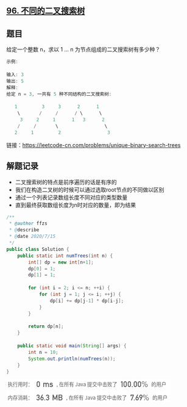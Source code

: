 ## [96. 不同的二叉搜索树](https://leetcode-cn.com/problems/unique-binary-search-trees/)

## 题目

给定一个整数 n，求以 1 ... n 为节点组成的二叉搜索树有多少种？

```java
示例:

输入: 3
输出: 5
解释:
给定 n = 3, 一共有 5 种不同结构的二叉搜索树:

   1         3     3      2      1
    \       /     /      / \      \
     3     2     1      1   3      2
    /     /       \                 \
   2     1         2                 3
```




链接：https://leetcode-cn.com/problems/unique-binary-search-trees



## 解题记录

+ 二叉搜索树的特点是前序遍历的话是有序的
+ 我们在构造二叉树的时候可以通过选取root节点的不同做以区别
+ 通过一个列表记录数组长度不同对应的类型数量
+ 直到最终获取数组长度为n时对应的数量，即为结果

```java
/**
 * @author ffzs
 * @describe
 * @date 2020/7/15
 */
public class Solution {
    public static int numTrees(int n) {
        int[] dp = new int[n+1];
        dp[0] = 1;
        dp[1] = 1;

        for (int i = 2; i <= n; ++i) {
            for (int j = 1; j <= i; ++j) {
                dp[i] += dp[j-1] * dp[i-j];
            }
        }

        return dp[n];
    }

    public static void main(String[] args) {
        int n = 10;
        System.out.println(numTrees(n));
    }
}

```

![image-20200715085831138](README.assets/image-20200715085831138.png)